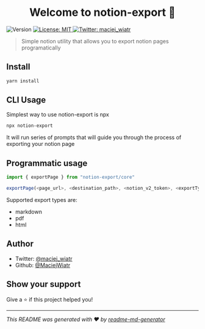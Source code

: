 <h1 align="center">Welcome to notion-export 👋</h1>
<p>
  <img alt="Version" src="https://img.shields.io/badge/version-1.0.0-blue.svg?cacheSeconds=2592000" />
  <a href="#" target="_blank">
    <img alt="License: MIT" src="https://img.shields.io/badge/License-MIT-yellow.svg" />
  </a>
  <a href="https://twitter.com/maciej_wiatr" target="_blank">
    <img alt="Twitter: maciej_wiatr" src="https://img.shields.io/twitter/follow/maciej\_wiatr.svg?style=social" />
  </a>
</p>

> Simple notion utility that allows you to export notion pages programatically

## Install

```sh
yarn install
```

## CLI Usage

Simplest way to use notion-export is npx

```sh
npx notion-export
```
It will run series of prompts that will guide you through the process of exporting your notion page

## Programmatic usage
```js
import { exportPage } from "notion-export/core"

exportPage(<page_url>, <destination_path>, <notion_v2_token>, <exportType>)
```
Supported export types are:
- markdown
- pdf
- html

## Author

* Twitter: [@maciej_wiatr](https://twitter.com/maciej\_wiatr)
* Github: [@MaciejWiatr](https://github.com/MaciejWiatr)

## Show your support

Give a ⭐️ if this project helped you!

***
_This README was generated with ❤️ by [readme-md-generator](https://github.com/kefranabg/readme-md-generator)_
